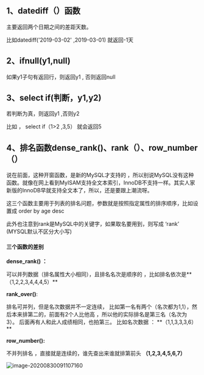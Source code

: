 ## 1、datediff（）函数

主要返回两个日期之间的差距天数。

比如datediff('2019-03-02' ,2019-03-01) 就返回-1天



## 2、ifnull(y1,null)

如果y1子句有返回行，则返回y1 , 否则返回null



## 3、select if(判断，y1,y2)

若判断为真，则返回y1 ,否则y2

比如 ， select if（1>2 ,3,5）  就会返回5



## 4、排名函数dense_rank()、rank（）、row_number（）

说在前面，这种开窗函数，是新的MySQL才支持的 ，所以别说MySQL没有这种函数。就像在网上看到MyISAM支持全文本索引，InnoDB不支持一样。其实人家新版的InnoDB早就支持全文本了，所以，还是要跟上潮流呀。

这三个函数主要用于列表的排名问题，参数就是按照指定属性的排序顺序，比如设置成 order by age desc

此外也注意到rank是MySQL中的关键字，如果取名要用到，则写成    ‘rank’ (MYSQL默认不区分大小写)

####  三个函数的差别



**dense_rank() ：**

可以并列数据（排名属性大小相同），且排名名次是顺序的 ，比如排名依次是**（1,2,2,3,4,4,4,5）**



**rank_over()**:

 排名可并列，但是名次数据并不一定连续， 比如第一名有两个（名次都为1,1），然后本来排第二的，前面有2个人比他高 ，所以他的实际排名是第三名（名次为3）。 后面再有人和此人成绩相同，也拍第三。 比如名次数据 ： **（1,1,3,3,3,6） **

**row_number():**

不并列排名 ，直接就是连续的，谁先查出来谁就排第前头 **（1,2,3,4,5,6,7）**

![image-20200830091107160](C:\Users\23712\AppData\Roaming\Typora\typora-user-images\image-20200830091107160.png)